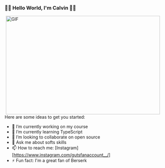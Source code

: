 ### 👋👋 Hello World, I'm Calvin 👋👋

 <img align="right" alt="GIF" src="https://giphy.com/embed/qgQUggAC3Pfv687qPC" width="500" height="320" />

Here are some ideas to get you started:

- 🔭 I’m currently working on my course
- 🌱 I’m currently learning TypeScript
- 👯 I’m looking to collaborate on open source
- 💬 Ask me about softs skills
- 📫 How to reach me: [Instagram][https://www.instagram.com/gutsfanaccount__/]
- ⚡ Fun fact: I'm a great fan of Berserk
